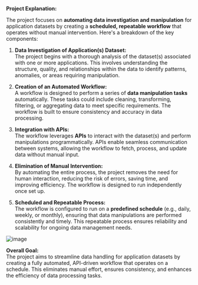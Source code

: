 **Project Explanation:**

The project focuses on **automating data investigation and manipulation** for application datasets by creating a **scheduled, repeatable workflow** that operates without manual intervention. Here's a breakdown of the key components:

1. **Data Investigation of Application(s) Dataset:**  
   The project begins with a thorough analysis of the dataset(s) associated with one or more applications. This involves understanding the structure, quality, and relationships within the data to identify patterns, anomalies, or areas requiring manipulation.

2. **Creation of an Automated Workflow:**  
   A workflow is designed to perform a series of **data manipulation tasks** automatically. These tasks could include cleaning, transforming, filtering, or aggregating data to meet specific requirements. The workflow is built to ensure consistency and accuracy in data processing.

3. **Integration with APIs:**  
   The workflow leverages **APIs** to interact with the dataset(s) and perform manipulations programmatically. APIs enable seamless communication between systems, allowing the workflow to fetch, process, and update data without manual input.

4. **Elimination of Manual Intervention:**  
   By automating the entire process, the project removes the need for human interaction, reducing the risk of errors, saving time, and improving efficiency. The workflow is designed to run independently once set up.

5. **Scheduled and Repeatable Process:**  
   The workflow is configured to run on a **predefined schedule** (e.g., daily, weekly, or monthly), ensuring that data manipulations are performed consistently and timely. This repeatable process ensures reliability and scalability for ongoing data management needs.


![image](https://github.com/user-attachments/assets/c43a7821-623c-413b-9e75-ae8905a21d71)

   

**Overall Goal:**  
The project aims to streamline data handling for application datasets by creating a fully automated, API-driven workflow that operates on a schedule. This eliminates manual effort, ensures consistency, and enhances the efficiency of data processing tasks.
